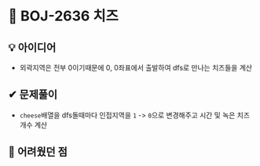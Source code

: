 # 🔎 BOJ-2636 치즈
## 💡 아이디어
- 외곽지역은 전부 0이기때문에 0, 0좌표에서 출발하여 dfs로 만나는 치즈들을 계산
## ✔ 문제풀이
- `cheese`배열을 dfs돌때마다 인접지역을 `1` -> `0`으로 변경해주고 시간 및 녹은 치즈개수 계산

## 🤕 어려웠던 점
